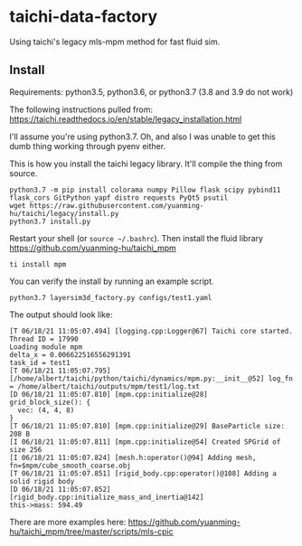 # taichi-data-factory
Using taichi's legacy mls-mpm method for fast fluid sim.

## Install
Requirements: python3.5, python3.6, or python3.7 (3.8 and 3.9 do not work)

The following instructions pulled from: https://taichi.readthedocs.io/en/stable/legacy_installation.html

I'll assume you're using python3.7. Oh, and also I was unable to get this dumb thing working through pyenv either.

This is how you install the taichi legacy library. It'll compile the thing from source.

```shell
python3.7 -m pip install colorama numpy Pillow flask scipy pybind11 flask_cors GitPython yapf distro requests PyQt5 psutil
wget https://raw.githubusercontent.com/yuanming-hu/taichi/legacy/install.py
python3.7 install.py
```

Restart your shell (or `source ~/.bashrc`). Then install the fluid library https://github.com/yuanming-hu/taichi_mpm
```shell
ti install mpm
```

You can verify the install by running an example script.
```shell
python3.7 layersim3d_factory.py configs/test1.yaml
```

The output should look like:
```
[T 06/18/21 11:05:07.494] [logging.cpp:Logger@67] Taichi core started. Thread ID = 17990
Loading module mpm
delta_x = 0.006622516556291391
task_id = test1
[T 06/18/21 11:05:07.795] [/home/albert/taichi/python/taichi/dynamics/mpm.py:__init__@52] log_fn = /home/albert/taichi/outputs/mpm/test1/log.txt
[D 06/18/21 11:05:07.810] [mpm.cpp:initialize@28] 
grid_block_size(): {
  vec: (4, 4, 8)
}
[T 06/18/21 11:05:07.810] [mpm.cpp:initialize@29] BaseParticle size: 208 B
[I 06/18/21 11:05:07.811] [mpm.cpp:initialize@54] Created SPGrid of size 256
[I 06/18/21 11:05:07.824] [mesh.h:operator()@94] Adding mesh, fn=$mpm/cube_smooth_coarse.obj
[T 06/18/21 11:05:07.851] [rigid_body.cpp:operator()@108] Adding a solid rigid body
[D 06/18/21 11:05:07.852] [rigid_body.cpp:initialize_mass_and_inertia@142] 
this->mass: 594.49
```

There are more examples here:
https://github.com/yuanming-hu/taichi_mpm/tree/master/scripts/mls-cpic

